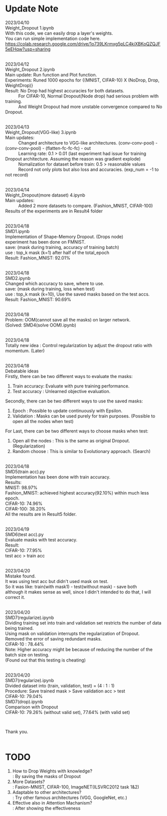 # Update Note
2023/04/10  
Weight_Dropout 1.ipynb  
With this code, we can easily drop a layer's weights.  
You can run simple implementation code here.  
https://colab.research.google.com/drive/1o739LKrmxg5pLC4kiXBKoQZQJF5eEHqw?usp=sharing  
   
   
2023/04/12  
Weight_Dropout 2.ipynb  
Main update: Run function and Plot function.  
Experiments: Runed 1000 epochs for {(MNIST, CIFAR-10) X (NoDrop, Drop, WeightDrop)}   
Result: No Drop had highest accuracies for both datasets.  
   For CIFAR-10, Normal Dropout(Node drop) had serious problem with training.  
   And Weight Dropout had more unstable convergence compared to No Dropout.  
   
   
2023/04/13  
Weight_Dropout(VGG-like) 3.ipynb  
Main updates:   
   Changed architecture to VGG-like architectures. (conv-conv-pool) - (conv-conv-pool) - (flatten-fc-fc-fc) - out  
   Learning rate: 0.1 > 0.01 (last experiment had issue for training Dropout architecture. Assuming the reason was gradient explode)  
   Nomalization for dataset before train: 0.5 > reasonable values  
   Record not only plots but also loss and accuracies. (exp_num = -1 to not record)  
   
   
2023/04/14  
Weight_Dropout(more dataset) 4.ipynb  
Main updates:  
   Added 2 more datasets to compare. (Fashion_MNIST, CIFAR-100)  
   Results of the experiments are in Result4 folder  
   
   
2023/04/18  
SMD1.ipynb  
Implementation of Shape-Memory Dropout. (Drops node)  
experiment has been done on FMNIST.  
save: (mask during training, accuracy of training batch)  
use : top_k mask (k=1) after half of the total_epoch  
Result: Fashion_MNIST: 92.01%  
   
   
2023/04/18  
SMD2.ipynb  
Changed which accuracy to save, where to use.  
save: (mask during training, loss when test)  
use : top_k mask (k=10), Use the saved masks based on the test accs.  
Result: Fashion_MNIST: 90.69%  
   
   
2023/04/18  
Problem: OOM(cannot save all the masks) on larger network.  
(Solved: SMD4(solve OOM).ipynb)  
   
   
2023/04/18   
Totally new idea : Control regularization by adjust the dropout ratio with momentum. (Later)  
   
   
2023/04/18  
Debatable ideas  
Firstly, there can be two different ways to evaluate the masks:  
1) Train accuracy: Evaluate with pure training performance.  
2) Test accuracy : Unlearned objective evaluation.  
  
Secondly, there can be two different ways to use the saved masks:  
1) Epoch      : Possible to update continuously with Epsilon.  
2) Validation : Masks can be used purely for train purposes. (Possible to open all the nodes when test)  
  
For Last, there can be two different ways to choose masks when test:  
1) Open all the nodes : This is the same as original Dropout. (Regularization)  
2) Random choose : This is similar to Evolutionary approach. (Search)  
   
   
2023/04/18  
SMD5(train acc).py  
Implementation has been done with train accuracy.  
Results:   
MNIST: 98.97%  
Fashion_MNIST: achieved highest accuracy(92.10%) within much less epoch.  
CIFAR-10: 74.96%  
CIFAR-100: 38.20%  
All the results are in Result5 folder.  
   
   
2023/04/19  
SMD6(test acc).py  
Evaluate masks with test accuracy.  
Result:  
CIFAR-10: 77.95%  
test acc > train acc  
   
   
2023/04/20  
Mistake found.  
It was using test acc but didn't used mask on test.  
So it was like: train(with mask1) - test(without mask) - save both  
although it makes sense as well, since I didn't intended to do that, I will correct it.  
   
   
2023/04/20  
SMD7(regularize).ipynb  
Dividing training set into train and validation set restricts the number of data being trained.   
Using mask on validation interrupts the regularization of Dropout.  
Removed the error of saving redundant masks.  
CIFAR-10 : 78.44%  
Note: Higher accuracy might be because of reducing the number of the batch size on testing.  
(Found out that this testing is cheating)  
   
   
2023/04/20  
SMD7(regularize).ipynb  
Divided dataset into (train, validation, test) = (4 : 1 : 1)  
Procedure: Save trained mask > Save validation acc > test  
CIFAR-10: 79.04%  
SMD7(drop).ipynb  
Comparison with Dropout  
CIFAR-10: 79.26% (without valid set), 77.64% (with valid set)

      
   
Thank you.  
   
   

# TODO  
1. How to Drop Weights with knowledge?  
 : By saving the masks of Dropout  
2. More Datasets?  
 : Fasion-MNIST, CIFAR-100, ImageNET(ILSVRC2012 task 1&2)  
3. Adaptable to other architectures?  
 : Try other famous architectures (VGG, GoogleNet, etc.)   
4. Effective also in Attention Machanism?  
 : After showing the effectiveness  
     
       

